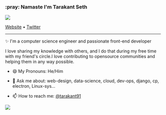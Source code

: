 <!--
### Hi there 👋


**sethtara/sethtara** is a ✨ _special_ ✨ repository because its `README.md` (this file) appears on your GitHub profile.

Here are some ideas to get you started:

- 🔭 I’m currently working on ...
- 🌱 I’m currently learning ...
- 👯 I’m looking to collaborate on ...
- 🤔 I’m looking for help with ...
- 💬 Ask me about ...
- 📫 How to reach me: ...
- 😄 Pronouns: ...
- ⚡ Fun fact: ...
-->


<!-- Heading -->

<h3>:pray: Namaste I'm Tarakant Seth</h3>

<img src="https://komarev.com/ghpvc/?username=sethtara&label=Profile%20views&color=0e75b6&style=flat"/>


<a href="https://">Website</a> • <a href="https://twitter.com/tarakant91">Twitter</a>


 <!-- About section -->

---
✨ I'm a computer science engineer and passionate front-end developer 

I love sharing my knowledge with others, and I do that during my free time with my friend's circle.I love contributing to opensource communities and helping them in any way possible. 

- 😄 My Pronouns: He/Him  

- 💬 Ask me about: web-design, data-science, cloud, dev-ops, django, cp, electron, Linux-sys...

- 📫 How to reach me: [@tarakant91](https://twitter.com/tarakant91)


<!-- STAT's -->

<img src="https://github-readme-stats.vercel.app/api/top-langs/?username=sethtara&layout=compact">

<!-- ![](https://github-readme-stats.vercel.app/api?username=sethtara&count_private=true&show_icons=true&theme=onelight) -->



